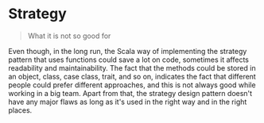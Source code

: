 # Strategy

> What it is not so good for

Even though, in the long run, the Scala way of implementing the strategy pattern that uses functions could save a lot on code, 
sometimes it affects readability and maintainability. 
The fact that the methods could be stored in an object, class, case class, trait, and so on, 
indicates the fact that different people could prefer different approaches, and this is not always good while working in a big team. 
Apart from that, the strategy design pattern doesn't have any major flaws as long as it's used in the right way and in the right places.
